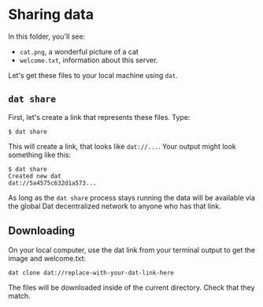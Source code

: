 # Sharing data

In this folder, you'll see:

  - `cat.png`, a wonderful picture of a cat
  - `welcome.txt`, information about this server.

Let's get these files to your local machine using `dat`.

## `dat share`

First, let's create a link that represents these files. Type:

```
$ dat share
```

This will create a link, that looks like `dat://...`.  Your output might look something like this:

```
$ dat share
Created new dat
dat://5a4575c632d1a573...
```

As long as the `dat share` process stays running the data will be available via the global Dat decentralized network to anyone who has that link.

## Downloading

On your local computer, use the dat link from your terminal output to get the image and welcome.txt:

```
dat clone dat://replace-with-your-dat-link-here
```

The files will be downloaded inside of the current directory. Check that they match.
